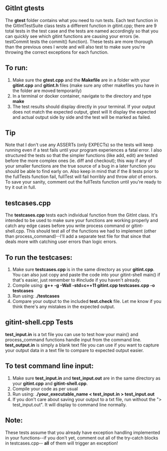 ## GitInt gtests
The **gtest** folder contains what you need to run tests. Each test function in the GitIntTestSuite class tests a different function in gitint.cpp; there are 9 total tests in the test case and the tests are named accordingly so that you can quickly see which gitint functions are causing your errors (ie. testCommit tests the commit() function). These tests are more thorough than the previous ones I wrote and will also test to make sure you're throwing the correct exceptions for each function. 
## To run:
1. Make sure the **gtest.cpp** and the **Makefile** are in a folder with your **gitint.cpp** and **gitint.h** files (make sure any other makefiles you have in the folder are moved temporarily)
2. In a terminal or docker container, navigate to the directory and type **make**
3. The test results should display directly in your terminal. If your output does not match the expected output, gtest will It display the expected and actual output side by side and the test will be marked as failed. 

## Tip
Note that I don't use any ASSERTs (only EXPECTs) so the tests will keep running even if a test fails until your program experiences a fatal error. I also structured the tests so that the simpler functions (like add, edit) are tested before the more complex ones (ie. diff and checkout); this way if any of your smaller functions are the true source of a bug in a later function you should be able to find early on. Also keep in mind that if the 8 tests prior to the fullTests function fail, fullTest will fail horribly and throw *alot* of errors. To save your sanity, comment out the fullTests function until you're ready to try it out in full.

## testcases.cpp
The **testcases.cpp** tests each individual function from the GitInt class. It's intended to be used to make sure your functions are working properly and catch any edge cases before you write process command or gitint-shell.cpp. This should test all of the functions we had to implement (other than process_command)--I'll add a separate test file for that since that deals more with catching user errors than logic errors. 

## To run the testcases:
1. Make sure **testcases.cpp** is in the same directory as your **gitint.cpp**. You can also just copy and 
paste the code into your gitint-shell main() if that's easier, just remember to #include <stdexcept>
if you haven't already. 
2. Compile using: **g++ -g -Wall -std=c++11 gitint.cpp testcases.cpp -o testcases**
3. Run using: 
	**./testcases**
4. Compare your output to the included **test.check** file. Let me know if you think there's any mistakes in the expected output. 

## gitint-shell.cpp Tests
**test_input.in** is a txt file you can use to test how your main() and process_command functions handle input from the command line. **test_output.in** is simply a blank text file you can use if you want to capture your output data in a text file to compare to expected output easier.

## To test command line input:
1. Make sure **test_input.in** and **test_input.out** are in the same directory as your **gitint.cpp** and **gitint-shell.cpp**.
2. Compile your code as per usual
3. Run using: **./your_executable_name < test_input.in > test_input.out**
4. If you don't care about saving your output to a txt file, run without the "> test_input.out". It will display to command line normally.

## Note:
These tests assume that you already have exception handling implemented in your functions--if you don't yet, comment out all of the try-catch blocks in testcases.cpp-- **all** of them will trigger an exception!

